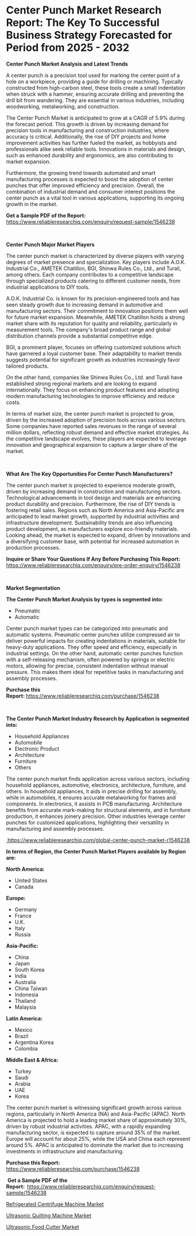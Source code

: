 <p><h1>Center Punch Market Research Report: The Key To Successful Business Strategy Forecasted for Period from 2025 - 2032</h1></p><p><strong>Center Punch Market Analysis and Latest Trends</strong></p>
<p><p>A center punch is a precision tool used for marking the center point of a hole on a workpiece, providing a guide for drilling or machining. Typically constructed from high-carbon steel, these tools create a small indentation when struck with a hammer, ensuring accurate drilling and preventing the drill bit from wandering. They are essential in various industries, including woodworking, metalworking, and construction.</p><p>The Center Punch Market is anticipated to grow at a CAGR of 5.9% during the forecast period. This growth is driven by increasing demand for precision tools in manufacturing and construction industries, where accuracy is critical. Additionally, the rise of DIY projects and home improvement activities has further fueled the market, as hobbyists and professionals alike seek reliable tools. Innovations in materials and design, such as enhanced durability and ergonomics, are also contributing to market expansion.</p><p>Furthermore, the growing trend towards automated and smart manufacturing processes is expected to boost the adoption of center punches that offer improved efficiency and precision. Overall, the combination of industrial demand and consumer interest positions the center punch as a vital tool in various applications, supporting its ongoing growth in the market.</p></p>
<p><strong>Get a Sample PDF of the Report:&nbsp;</strong> <a href="https://www.reliableresearchiq.com/enquiry/request-sample/1546238?utm_campaign=1088&utm_medium=2&utm_source=Github&utm_content=ia&utm_term=17022025&utm_id=center-punch">https://www.reliableresearchiq.com/enquiry/request-sample/1546238</a></p>
<p>&nbsp;</p>
<p><strong>Center Punch Major Market Players</strong></p>
<p><p>The center punch market is characterized by diverse players with varying degrees of market presence and specialization. Key players include A.O.K. Industrial Co., AMETEK Chatillon, BGI, Shinwa Rules Co., Ltd., and Turali, among others. Each company contributes to a competitive landscape through specialized products catering to different customer needs, from industrial applications to DIY tools.</p><p>A.O.K. Industrial Co. is known for its precision-engineered tools and has seen steady growth due to increasing demand in automotive and manufacturing sectors. Their commitment to innovation positions them well for future market expansion. Meanwhile, AMETEK Chatillon holds a strong market share with its reputation for quality and reliability, particularly in measurement tools. The company's broad product range and global distribution channels provide a substantial competitive edge.</p><p>BGI, a prominent player, focuses on offering customized solutions which have garnered a loyal customer base. Their adaptability to market trends suggests potential for significant growth as industries increasingly favor tailored products. </p><p>On the other hand, companies like Shinwa Rules Co., Ltd. and Turali have established strong regional markets and are looking to expand internationally. They focus on enhancing product features and adopting modern manufacturing technologies to improve efficiency and reduce costs.</p><p>In terms of market size, the center punch market is projected to grow, driven by the increased adoption of precision tools across various sectors. Some companies have reported sales revenues in the range of several million dollars, reflecting robust demand and effective market strategies. As the competitive landscape evolves, these players are expected to leverage innovation and geographical expansion to capture a larger share of the market.</p></p>
<p>&nbsp;</p>
<p><strong>What Are The Key Opportunities For Center Punch Manufacturers?</strong></p>
<p><p>The center punch market is projected to experience moderate growth, driven by increasing demand in construction and manufacturing sectors. Technological advancements in tool design and materials are enhancing product durability and precision. Furthermore, the rise of DIY trends is fostering retail sales. Regions such as North America and Asia-Pacific are anticipated to lead market growth, supported by industrial activities and infrastructure development. Sustainability trends are also influencing product development, as manufacturers explore eco-friendly materials. Looking ahead, the market is expected to expand, driven by innovations and a diversifying customer base, with potential for increased automation in production processes.</p></p>
<p><strong>Inquire or Share Your Questions If Any Before Purchasing This Report:</strong> <a href="https://www.reliableresearchiq.com/enquiry/pre-order-enquiry/1546238?utm_campaign=1088&utm_medium=2&utm_source=Github&utm_content=ia&utm_term=17022025&utm_id=center-punch">https://www.reliableresearchiq.com/enquiry/pre-order-enquiry/1546238</a></p>
<p>&nbsp;</p>
<p><strong>Market Segmentation</strong></p>
<p><strong>The Center Punch Market Analysis by types is segmented into:</strong></p>
<p><ul><li>Pneumatic</li><li>Automatic</li></ul></p>
<p><p>Center punch market types can be categorized into pneumatic and automatic systems. Pneumatic center punches utilize compressed air to deliver powerful impacts for creating indentations in materials, suitable for heavy-duty applications. They offer speed and efficiency, especially in industrial settings. On the other hand, automatic center punches function with a self-releasing mechanism, often powered by springs or electric motors, allowing for precise, consistent indentation without manual pressure. This makes them ideal for repetitive tasks in manufacturing and assembly processes.</p></p>
<p><strong>Purchase this Report:&nbsp;</strong><a href="https://www.reliableresearchiq.com/purchase/1546238?utm_campaign=1088&utm_medium=2&utm_source=Github&utm_content=ia&utm_term=17022025&utm_id=center-punch">https://www.reliableresearchiq.com/purchase/1546238</a></p>
<p>&nbsp;</p>
<p><strong>The Center Punch Market Industry Research by Application is segmented into:</strong></p>
<p><ul><li>Household Appliances</li><li>Automobile</li><li>Electronic Product</li><li>Architecture</li><li>Furniture</li><li>Others</li></ul></p>
<p><p>The center punch market finds application across various sectors, including household appliances, automotive, electronics, architecture, furniture, and others. In household appliances, it aids in precise drilling for assembly, while in automobiles, it ensures accurate metalworking for frames and components. In electronics, it assists in PCB manufacturing. Architecture benefits from accurate mark-making for structural elements, and in furniture production, it enhances joinery precision. Other industries leverage center punches for customized applications, highlighting their versatility in manufacturing and assembly processes.</p></p>
<p><a href="https://www.reliableresearchiq.com/global-center-punch-market-r1546238?utm_campaign=1088&utm_medium=2&utm_source=Github&utm_content=ia&utm_term=17022025&utm_id=center-punch">&nbsp;https://www.reliableresearchiq.com/global-center-punch-market-r1546238</a></p>
<p><strong>In terms of Region, the Center Punch Market Players available by Region are:</strong></p>
<p>
    <p> <strong> North America: </strong>
        <ul>
            <li>United States</li>
            <li>Canada</li>
        </ul>
        </p> 
    <p> <strong> Europe: </strong>
        <ul>
            <li>Germany</li>
            <li>France</li>
            <li>U.K.</li>
            <li>Italy</li>
            <li>Russia</li>
        </ul>
        </p> 
    <p> <strong> Asia-Pacific: </strong>
        <ul>
            <li>China</li>
            <li>Japan</li>
            <li>South Korea</li>
            <li>India</li>
            <li>Australia</li>
            <li>China Taiwan</li>
            <li>Indonesia</li>
            <li>Thailand</li>
            <li>Malaysia</li>
        </ul>
        </p> 
    <p> <strong> Latin America: </strong>
        <ul>
            <li>Mexico</li>
            <li>Brazil</li>
            <li>Argentina Korea</li>
            <li>Colombia</li>
        </ul>
        </p> 
    <p> <strong> Middle East & Africa: </strong>
        <ul>
            <li>Turkey</li>
            <li>Saudi</li>
            <li>Arabia</li>
            <li>UAE</li>
            <li>Korea</li>
        </ul>
    </p>
    </p>
<p><p>The center punch market is witnessing significant growth across various regions, particularly in North America (NA) and Asia-Pacific (APAC). North America is projected to hold a leading market share of approximately 30%, driven by robust industrial activities. APAC, with a rapidly expanding manufacturing sector, is expected to capture around 35% of the market. Europe will account for about 25%, while the USA and China each represent around 5%. APAC is anticipated to dominate the market due to increasing investments in infrastructure and manufacturing.</p></p>
<p><strong>Purchase this Report: </strong><a href="https://www.reliableresearchiq.com/purchase/1546238?utm_campaign=1088&utm_medium=2&utm_source=Github&utm_content=ia&utm_term=17022025&utm_id=center-punch">https://www.reliableresearchiq.com/purchase/1546238</a></p>
<p>&nbsp;<strong>Get a Sample PDF of the Report:&nbsp;&nbsp;</strong><a href="https://www.reliableresearchiq.com/enquiry/request-sample/1546238?utm_campaign=1088&utm_medium=2&utm_source=Github&utm_content=ia&utm_term=17022025&utm_id=center-punch">https://www.reliableresearchiq.com/enquiry/request-sample/1546238</a></p>
<p><strong></strong></p>
<p><p><a href="https://github.com/sirayedantte/Market-Research-Report-List-1/blob/main/refrigerated-centrifuge-machine-market.md?utm_campaign=1088&utm_medium=2&utm_source=Github&utm_content=ia&utm_term=17022025&utm_id=center-punch">Refrigerated Centrifuge Machine Market</a></p><p><a href="https://github.com/armsinwan/Market-Research-Report-List-1/blob/main/ultrasonic-quilting-machine-market.md?utm_campaign=1088&utm_medium=2&utm_source=Github&utm_content=ia&utm_term=17022025&utm_id=center-punch">Ultrasonic Quilting Machine Market</a></p><p><a href="https://github.com/herakterroem/Market-Research-Report-List-1/blob/main/ultrasonic-food-cutter-market.md?utm_campaign=1088&utm_medium=2&utm_source=Github&utm_content=ia&utm_term=17022025&utm_id=center-punch">Ultrasonic Food Cutter Market</a></p></p>